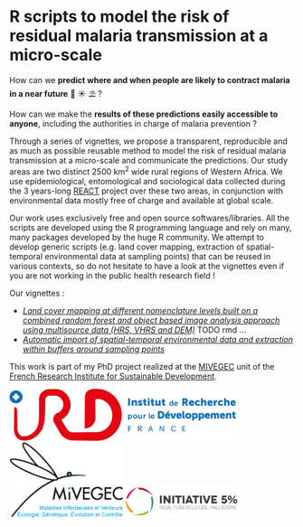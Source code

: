 
<!-- README.md is generated from README.Rmd. Please edit that file -->

# R scripts to model the risk of residual malaria transmission at a micro-scale

How can we **predict where and when people are likely to contract
malaria in a near future** 🦟 ☀️ ⛱ ?

How can we make the **results of these predictions easily accessible to
anyone**, including the authorities in charge of malaria prevention ?

Through a series of vignettes, we propose a transparent, reproducible
and as much as possible reusable method to model the risk of residual
malaria transmission at a micro-scale and communicate the predictions.
Our study areas are two distinct 2500 km<sup>2</sup> wide rural regions
of Western Africa. We use epidemiological, entomological and
sociological data collected during the 3 years-long
[REACT](https://burkina-faso.ird.fr/la-recherche/projets-de-recherche2/gestion-de-la-resistance-aux-insecticides-au-burkina-faso-et-en-cote-d-ivoire-recherche-sur-les-strategies-de-lutte-anti-vectorielle-react)
project over these two areas, in conjunction with environmental data
mostly free of charge and available at global scale.

Our work uses exclusively free and open source softwares/libraries. All
the scripts are developed using the R programming language and rely on
many, many packages developed by the huge R community. We attempt to
develop generic scripts (e.g. land cover mapping, extraction of
spatial-temporal environmental data at sampling points) that can be
reused in various contexts, so do not hesitate to have a look at the
vignettes even if you are not working in the public health research
field \!

Our vignettes :

  - [*Land cover mapping at different nomenclature levels built on a
    combined random forest and object based image analysis approach
    using multisource data (HRS, VHRS and
    DEM)*](https://github.com/ptaconet/r_react/blob/master/workflow_object_based_data_analysis.R)
    TODO rmd …
  - [*Automatic import of spatial-temporal environmental data and
    extraction within buffers around sampling
    points*](https://ptaconet.github.io/malamodpkg/articles/import_tidy_transform_envdata.html)

This work is part of my PhD project realized at the
[MIVEGEC](https://www.mivegec.ird.fr/en/) unit of the [French Research
Institute for Sustainable Development](https://en.ird.fr/).

<img src="figures/logo-ird-2016-longueur-fr.png" width="400px" />

<img src="figures/logo_mivegec.png" width="200px" />

<img src="figures/initiative-5.png" width="200px" />
